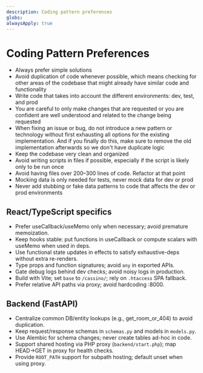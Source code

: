 ```yaml
---
description: Coding pattern preferences
globs:
alwaysApply: true
---
```


# Coding Pattern Preferences

- Always prefer simple solutions
- Avoid duplication of code whenever possible, which means checking for other areas of the codebase that might already have similar code and functionality
- Write code that takes into account the different environments: dev, test, and prod
- You are careful to only make changes that are requested or you are confident are well understood and related to the change being requested
- When fixing an issue or bug, do not introduce a new pattern or technology without first exhausting all options for the existing implementation. And if you finally do this, make sure to remove the old implementation afterwards so we don't have duplicate logic
- Keep the codebase very clean and organized
- Avoid writing scripts in files if possible, especially if the script is likely only to be run once
- Avoid having files over 200–300 lines of code. Refactor at that point
- Mocking data is only needed for tests, never mock data for dev or prod
- Never add stubbing or fake data patterns to code that affects the dev or prod environments

## React/TypeScript specifics
- Prefer useCallback/useMemo only when necessary; avoid premature memoization.
- Keep hooks stable: put functions in useCallback or compute scalars with useMemo when used in deps.
- Use functional state updates in effects to satisfy exhaustive-deps without extra re-renders.
- Type props and function signatures; avoid `any` in exported APIs.
- Gate debug logs behind dev checks; avoid noisy logs in production.
- Build with Vite; set `base` to `/cassino/`; rely on `.htaccess` SPA fallback.
- Prefer relative API paths via proxy; avoid hardcoding :8000.

## Backend (FastAPI)
- Centralize common DB/entity lookups (e.g., get_room_or_404) to avoid duplication.
- Keep request/response schemas in `schemas.py` and models in `models.py`.
- Use Alembic for schema changes; never create tables ad-hoc in code.
- Support shared hosting via PHP proxy (`backend/start.php`); map HEAD→GET in proxy for health checks.
- Provide `ROOT_PATH` support for subpath hosting; default unset when using proxy.